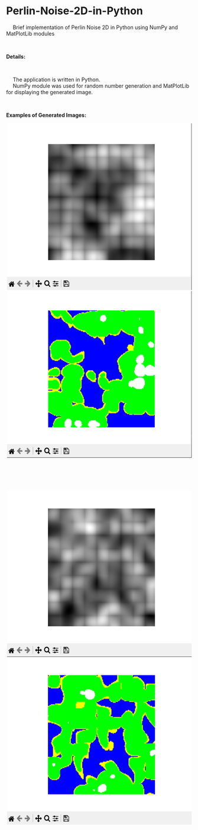 # Perlin-Noise-2D-in-Python
&emsp; Brief implementation of Perlin Noise 2D in Python using NumPy and MatPlotLib modules <br/>

<br/>

**Details:** <br/>

<br/>

&emsp; The application is written in Python. <br/>
&emsp; NumPy module was used for random number generation and MatPlotLib for displaying the generated image. <br/>

<br/>

**Examples of Generated Images:** <br/>

<p align = "center">
  <img width="500" height="450" src="https://github.com/Razvan48/Perlin-Noise-2D-in-Python/blob/main/demo/0.png">
  <img width="500" height="450" src="https://github.com/Razvan48/Perlin-Noise-2D-in-Python/blob/main/demo/1.png">
  
  <br/>
  <br/>
  <br/>
  <br/>
  <br/>
  <br/>
  
  <img width="500" height="450" src="https://github.com/Razvan48/Perlin-Noise-2D-in-Python/blob/main/demo/2.png">
  <img width="500" height="450" src="https://github.com/Razvan48/Perlin-Noise-2D-in-Python/blob/main/demo/3.png">
</p>




